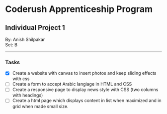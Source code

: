 # Coderush Apprenticeship Program
## Individual Project 1

By: Anish Shilpakar  
Set: B

<hr>

### Tasks 
- [X] Create a website with canvas to insert photos and keep sliding effects with css
- [ ] Create a form to accept Arabic langiage in HTML and CSS
- [ ] Create a responsive page to display news style with CSS (two columns with headings)
- [ ] Create a html page which displays content in list when maximized and in grid when made small size.